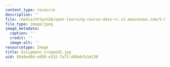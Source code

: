 ```yaml
---
content_type: resource
description: ''
file: /media/https%3A/open-learning-course-data-rc.s3.amazonaws.com/5-07sc-biological-chemistry-i-fall-2013/89a9ed8de050e3327a72dd8abfa1e130_Essigmann_cropped2.jpg
file_type: image/jpeg
image_metadata:
  caption: ''
  credit: ''
  image-alt: ''
resourcetype: Image
title: Essigmann_cropped2.jpg
uid: 89a9ed8d-e050-e332-7a72-dd8abfa1e130
---
```

